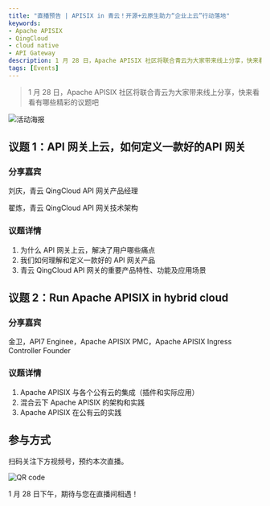 ```yaml
---
title: "直播预告 | APISIX in 青云！开源+云原生助力“企业上云”行动落地"
keywords:
- Apache APISIX
- QingCloud
- cloud native
- API Gateway
description: 1 月 28 日，Apache APISIX 社区将联合青云为大家带来线上分享，快来看看有哪些精彩的议题吧
tags: [Events]
---
```


> 1 月 28 日，Apache APISIX 社区将联合青云为大家带来线上分享，快来看看有哪些精彩的议题吧

<!--truncate-->

![活动海报](https://static.apiseven.com/202108/1642747565874-a3e854c3-81ea-460b-aec6-1a23b28912f7.png)

## 议题 1：API 网关上云，如何定义一款好的API 网关

### 分享嘉宾

刘庆，青云 QingCloud API 网关产品经理

翟炼，青云 QingCloud API 网关技术架构

### 议题详情

1. 为什么 API 网关上云，解决了用户哪些痛点
2. 我们如何理解和定义一款好的 API 网关产品
3. 青云 QingCloud API 网关的重要产品特性、功能及应用场景

## 议题 2：Run Apache APISIX in hybrid cloud

### 分享嘉宾

金卫，API7 Enginee，Apache APISIX PMC，Apache APISIX Ingress Controller Founder

### 议题详情

1. Apache APISIX 与各个公有云的集成（插件和实际应用）
2. 混合云下 Apache APISIX 的架构和实践
3. Apache APISIX 在公有云的实践

## 参与方式

扫码关注下方视频号，预约本次直播。

![QR code](https://static.apiseven.com/202108/1642745385238-f661f79d-d429-41d0-95b9-ad85d8d08ce0.png)

1 月 28 日下午，期待与您在直播间相遇！
